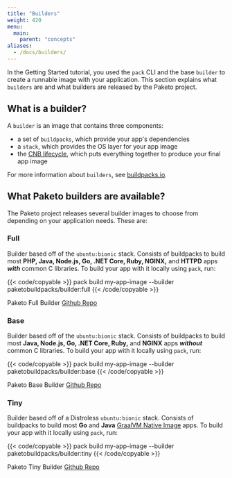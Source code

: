 ```yaml
---
title: "Builders"
weight: 420
menu:
  main:
    parent: "concepts"
aliases:
  - /docs/builders/
---
```


In the Getting Started tutorial, you used the `pack` CLI and the base `builder`
to create a runnable image with your application. This section explains what
`builders` are and what builders are released by the Paketo project.

## What is a builder?
A `builder` is an image that contains three components:
* a set of `buildpacks`, which provide your app's dependencies
* a `stack`, which provides the OS layer for your app image
* the [CNB lifecycle](https://buildpacks.io/docs/concepts/components/lifecycle/), which puts everything together to produce your final app image

For more information about `builders`, see [buildpacks.io](https://buildpacks.io/docs/concepts/components/builder/).

## What Paketo builders are available?
The Paketo project releases several builder images to choose from depending on
your application needs. These are:

### Full
Builder based off of the `ubuntu:bionic` stack. Consists of buildpacks to build
most **PHP, Java, Node.js, Go, .NET Core, Ruby, NGINX,** and **HTTPD** apps
_**with**_ common C libraries. To build your app with it locally using `pack`,
run:

{{< code/copyable >}}
pack build my-app-image --builder paketobuildpacks/builder:full
{{< /code/copyable >}}

Paketo Full Builder [Github Repo](https://github.com/paketo-buildpacks/full-builder)

### Base
Builder based off of the `ubuntu:bionic` stack. Consists of buildpacks to build
most **Java, Node.js, Go, .NET Core, Ruby,** and **NGINX** apps _**without**_
common C libraries. To build your app with it locally using `pack`, run:

{{< code/copyable >}}
pack build my-app-image --builder paketobuildpacks/builder:base
{{< /code/copyable >}}

Paketo Base Builder [Github Repo](https://github.com/paketo-buildpacks/base-builder)

### Tiny
Builder based off of a Distroless `ubuntu:bionic` stack. Consists of buildpacks
to build most **Go** and **Java** [GraalVM Native
Image](https://www.graalvm.org/reference-manual/native-image/) apps. To build
your app with it locally using `pack`, run:

{{< code/copyable >}}
pack build my-app-image --builder paketobuildpacks/builder:tiny
{{< /code/copyable >}}

Paketo Tiny Builder [Github Repo](https://github.com/paketo-buildpacks/tiny-builder)
